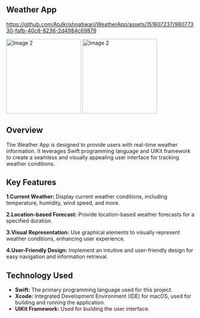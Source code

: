 ## Weather App
https://github.com/Atulkrishnatiwari/WeatherApp/assets/151607237/98077330-fafb-40c8-8236-2d4984c69879

<img src="https://github.com/Atulkrishnatiwari/WeatherApp/assets/151607237/0dd14b16-36e7-47c3-87ae-284a212c6296" alt="Image 2" width="200">
<img src="https://github.com/Atulkrishnatiwari/WeatherApp/assets/151607237/1ecd631f-164f-44cf-87eb-0fe926c15c9c" alt="Image 2" width="200">

## Overview
The Weather App is designed to provide users with real-time weather information.
It leverages Swift programming language and UIKit framework to create a seamless
and visually appealing user interface for tracking weather conditions.
## Key Features

**1.Current Weather:**
Display current weather conditions, including temperature, humidity, wind speed, and more.

**2.Location-based Forecast:**
Provide location-based weather forecasts for a specified duration.

**3.Visual Representation:**
Use graphical elements to visually represent weather conditions, enhancing user experience.

**4.User-Friendly Design:**
Implement an intuitive and user-friendly design for easy navigation and information retrieval.


## Technology Used

- **Swift:** The primary programming language used for this project.
- **Xcode:** Integrated Development Environment (IDE) for macOS, used for building and running the application.
- **UIKit Framework:** Used for building the user interface.
